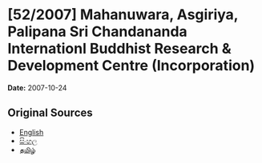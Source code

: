 # [52/2007] Mahanuwara, Asgiriya, Palipana Sri Chandananda Internationl Buddhist Research & Development Centre (Incorporation)

**Date:** 2007-10-24

## Original Sources

- [English](https://documents.gov.lk/view/acts/2007/10/52-2007_E.pdf)
- [සිංහල](https://documents.gov.lk/view/acts/2007/10/52-2007_S.pdf)
- [தமிழ்](https://documents.gov.lk/view/acts/2007/10/52-2007_T.pdf)
